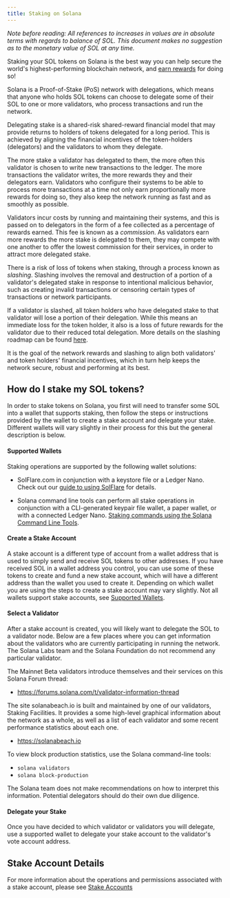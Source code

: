 ```yaml
---
title: Staking on Solana
---
```


*Note before reading: All references to increases in values are in absolute
terms with regards to balance of SOL.
This document makes no suggestion as to the monetary value of SOL at any time.*

Staking your SOL tokens on Solana is the best way you can help secure the world's
highest-performing blockchain network, and
[earn rewards](implemented-proposals/staking-rewards.md) for doing so!

Solana is a Proof-of-Stake (PoS) network with delegations, which means that
anyone who holds SOL tokens can choose to delegate some of their SOL to one or
more validators, who process transactions and run the network.

Delegating stake is a shared-risk shared-reward financial model that may provide
returns to holders of tokens delegated for a long period.
This is achieved by aligning the financial incentives of the token-holders
(delegators) and the validators to whom they delegate.

The more stake a validator has delegated to them, the more often this validator
is chosen to write new transactions to the ledger.  The more transactions
the validator writes, the more rewards they and their delegators earn.
Validators who configure their systems to be able to process more transactions
at a time not only earn proportionally more rewards for doing so, they also
keep the network running as fast and as smoothly as possible.

Validators incur costs by running and maintaining their systems, and this is
passed on to delegators in the form of a fee collected as a percentage of
rewards earned.  This fee is known as a *commission*. As validators earn more
rewards the more stake is delegated to them, they may compete with one another
to offer the lowest commission for their services, in order to attract more
delegated stake.

There is a risk of loss of tokens when staking, through a process known as
*slashing*.  Slashing involves the removal and destruction of a portion of a
validator's delegated stake in response to intentional malicious behavior,
such as creating invalid transactions or censoring certain types of transactions
or network participants.

If a validator is slashed, all token holders who have delegated stake to that
validator will lose a portion of their delegation.  While this means an immediate
loss for the token holder, it also is a loss of future rewards for the validator
due to their reduced total delegation.  More details on the slashing roadmap can
be found
[here](proposals/optimistic-confirmation-and-slashing.md#slashing-roadmap).

It is the goal of the network rewards and slashing to align both validators'
and token holders' financial incentives, which in turn help keeps the network
secure, robust and performing at its best.

## How do I stake my SOL tokens?
In order to stake tokens on Solana, you first will need to transfer some SOL
into a wallet that supports staking, then follow the steps or instructions
provided by the wallet to create a stake account and delegate your stake.
Different wallets will vary slightly in their process for this but the general
description is below.

#### Supported Wallets
Staking operations are supported by the following wallet solutions:

 - SolFlare.com in conjunction with a keystore file or a Ledger Nano.
Check out our [guide to using SolFlare](wallet-guide/solflare.md) for details.

 - Solana command line tools can perform all stake operations in conjunction
 with a CLI-generated keypair file wallet, a paper wallet, or with a connected
 Ledger Nano.
 [Staking commands using the Solana Command Line Tools](cli/delegate-stake.md).

#### Create a Stake Account
A stake account is a different type of account from a wallet address
that is used to simply send and receive SOL tokens to other addresses. If you
have received SOL in a wallet address you control, you can use some of
these tokens to create and fund a new stake account, which will have a different
address than the wallet you used to create it.
Depending on which wallet you are using the steps to create a stake account
may vary slightly.  Not all wallets support stake accounts, see
[Supported Wallets](#supported-wallets).

#### Select a Validator
After a stake account is created, you will likely want to delegate the SOL
to a validator node.  Below are a few places where you can get information about
the validators who are currently participating in running the network.
The Solana Labs team and the Solana Foundation do not recommend any particular
validator.

The Mainnet Beta validators introduce themselves and their services on this
Solana Forum thread:
 - https://forums.solana.com/t/validator-information-thread

The site solanabeach.io is built and maintained by one of our validators,
Staking Facilities.  It provides a some high-level graphical information about
the network as a whole, as well as a list of each validator and some recent
performance statistics about each one.
 - https://solanabeach.io

To view block production statistics, use the Solana command-line tools:
 - `solana validators`
 - `solana block-production`

The Solana team does not make recommendations on how to interpret this
information.  Potential delegators should do their own due diligence.

#### Delegate your Stake
Once you have decided to which validator or validators you will delegate, use
a supported wallet to delegate your stake account to the validator's vote
account address.

## Stake Account Details
For more information about the operations and permissions associated with a
stake account, please see [Stake Accounts](staking/stake-accounts.md)
